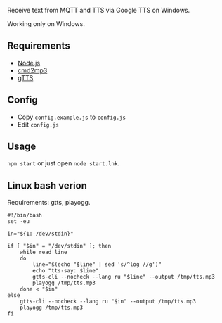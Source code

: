 Receive text from MQTT and TTS via Google TTS on Windows.

Working only on Windows.

## Requirements
- [Node.js](https://nodejs.org/en/)
- [cmd2mp3](https://github.com/jimlawless/cmdmp3)
- [gTTS](https://github.com/pndurette/gTTS)

## Config
- Copy `config.example.js` to `config.js`
- Edit `config.js`

## Usage
`npm start` or just open `node start.lnk`.

## Linux bash verion
Requirements: gtts, playogg.

```
#!/bin/bash
set -eu

in="${1:-/dev/stdin}"

if [ "$in" = "/dev/stdin" ]; then
	while read line
	do
		line="$(echo "$line" | sed 's/^log //g')"
		echo "tts-say: $line"
		gtts-cli --nocheck --lang ru "$line" --output /tmp/tts.mp3
		playogg /tmp/tts.mp3
	done < "$in"
else
	gtts-cli --nocheck --lang ru "$in" --output /tmp/tts.mp3
	playogg /tmp/tts.mp3
fi
```
